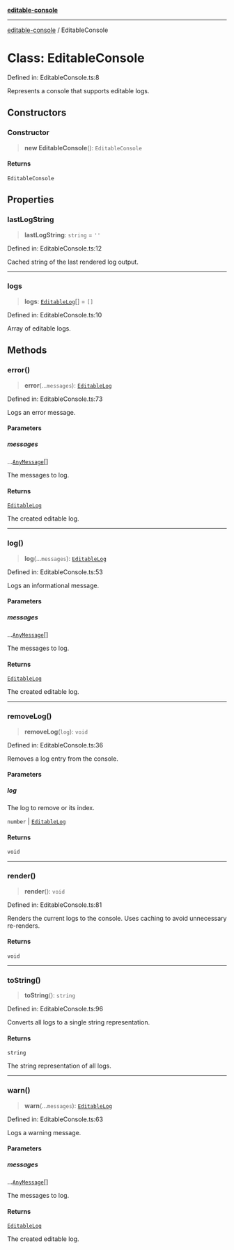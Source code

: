 [**editable-console**](../README.md)

***

[editable-console](../globals.md) / EditableConsole

# Class: EditableConsole

Defined in: EditableConsole.ts:8

Represents a console that supports editable logs.

## Constructors

### Constructor

> **new EditableConsole**(): `EditableConsole`

#### Returns

`EditableConsole`

## Properties

### lastLogString

> **lastLogString**: `string` = `''`

Defined in: EditableConsole.ts:12

Cached string of the last rendered log output.

***

### logs

> **logs**: [`EditableLog`](EditableLog.md)[] = `[]`

Defined in: EditableConsole.ts:10

Array of editable logs.

## Methods

### error()

> **error**(...`messages`): [`EditableLog`](EditableLog.md)

Defined in: EditableConsole.ts:73

Logs an error message.

#### Parameters

##### messages

...[`AnyMessage`](../type-aliases/AnyMessage.md)[]

The messages to log.

#### Returns

[`EditableLog`](EditableLog.md)

The created editable log.

***

### log()

> **log**(...`messages`): [`EditableLog`](EditableLog.md)

Defined in: EditableConsole.ts:53

Logs an informational message.

#### Parameters

##### messages

...[`AnyMessage`](../type-aliases/AnyMessage.md)[]

The messages to log.

#### Returns

[`EditableLog`](EditableLog.md)

The created editable log.

***

### removeLog()

> **removeLog**(`log`): `void`

Defined in: EditableConsole.ts:36

Removes a log entry from the console.

#### Parameters

##### log

The log to remove or its index.

`number` | [`EditableLog`](EditableLog.md)

#### Returns

`void`

***

### render()

> **render**(): `void`

Defined in: EditableConsole.ts:81

Renders the current logs to the console.
Uses caching to avoid unnecessary re-renders.

#### Returns

`void`

***

### toString()

> **toString**(): `string`

Defined in: EditableConsole.ts:96

Converts all logs to a single string representation.

#### Returns

`string`

The string representation of all logs.

***

### warn()

> **warn**(...`messages`): [`EditableLog`](EditableLog.md)

Defined in: EditableConsole.ts:63

Logs a warning message.

#### Parameters

##### messages

...[`AnyMessage`](../type-aliases/AnyMessage.md)[]

The messages to log.

#### Returns

[`EditableLog`](EditableLog.md)

The created editable log.
